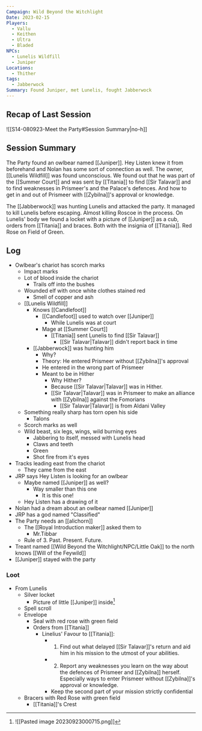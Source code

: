 ```yaml
---
Campaign: Wild Beyond the Witchlight
Date: 2023-02-15
Players:
  - Vallu
  - Keithen
  - Ultra
  - Bladed
NPCs:
  - Lunelis Wildfill
  - Juniper
Locations:
  - Thither
tags:
  - Jabberwock
Summary: Found Juniper, met Lunelis, fought Jabberwock
---
```

## Recap of Last Session
![[S14-080923-Meet the Party#Session Summary|no-h]]
## Session Summary
The Party found an owlbear named [[Juniper]]. Hey Listen knew it from beforehand and Nolan has some sort of connection as well. The owner, [[Lunelis Wildfill]] was found unconscious. We found out that he was part of the [[Summer Court]] and was sent by [[Titania]] to find [[Sir Talavar]] and to find weaknesses in Prismeer's and the Palace's defences. And how to get in and out of Prismeer with [[Zybilna]]'s approval or knowledge.

The [[Jabberwock]] was hunting Lunelis and attacked the party. It managed to kill Lunelis before escaping. Almost killing Roscoe in the process. On Lunelis' body we found a locket with a picture of [[Juniper]] as a cub, orders from [[Titania]] and braces. Both with the insignia of [[Titania]]. Red Rose on Field of Green.

## Log
- Owlbear's chariot has scorch marks
	- Impact marks
	- Lot of blood inside the chariot
		- Trails off into the bushes
	- Wounded elf with once white clothes stained red
		- Smell of copper and ash
	- [[Lunelis Wildfill]]
		- Knows [[Candlefoot]]
			- [[Candlefoot]] used to watch over [[Juniper]]
				- While Lunelis was at court
			- Mage at [[Summer Court]]
				- [[Titania]] sent Lunelis to find [[Sir Talavar]]
					- [[Sir Talavar|Talavar]] didn't report back in time
		- [[Jabberwock]] was hunting him
			- Why?
			- Theory: He entered Prismeer without [[Zybilna]]'s approval
			- He entered in the wrong part of Prismeer
			- Meant to be in Hither
				- Why Hither?
				- Because [[Sir Talavar|Talavar]] was in Hither.
				- [[Sir Talavar|Talavar]] was in Prismeer to make an alliance with [[Zybilna]] against the Fomorians
					- [[Sir Talavar|Talavar]] is from Aldani Valley
	- Something really sharp has torn open his side
		- Talons
	- Scorch marks as well
	- Wild beast, six legs, wings, wild burning eyes
		- Jabbering to itself, messed with Lunelis head
		- Claws and teeth
		- Green
		- Shot fire from it's eyes
- Tracks leading east from the chariot
	- They came from the east
- JRP says Hey Listen is looking for an owlbear
	- Maybe named [[Juniper]] as well?
		- Way smaller than this one
			- It is this one!
	- Hey Listen has a drawing of it
- Nolan had a dream about an owlbear named [[Juniper]]
- JRP has a god named "Classified"
- The Party needs an [[alichorn]]
	- The [[Royal Introduction maker]] asked them to
		- Mr.Tibbar
	- Rule of 3. Past. Present. Future.
- Treant named [[Wild Beyond the Witchlight/NPC/Little Oak]] to the north knows [[Will of the Feywild]]
- [[Juniper]] stayed with the party

### Loot
- From Lunelis
	- Silver locket
		- Picture of little [[Juniper]] inside[^1]
	- Spell scroll
	- Envelope
		- Seal with red rose with green field
		- Orders from [[Titania]]
			- Linelius' Favour to [[Titania]]:
				- 1. Find out what delayed [[Sir Talavar]]'s return and aid him in his mission to the utmost of your abilities.
				- 2. Report any weaknesses you learn on the way about the defences of Prismeer and [[Zybilna]] herself. Especially ways to enter Prismeer without [[Zybilna]]'s approval or knowledge.
				- Keep the second part of your mission strictly confidential
	- Bracers with Red Rose with green field
		- [[Titania]]'s Crest

[^1]: ![[Pasted image 20230923000715.png]]